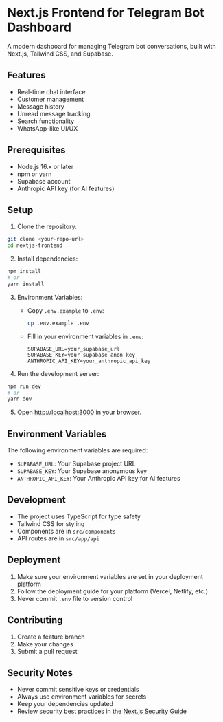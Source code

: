 # Next.js Frontend for Telegram Bot Dashboard

A modern dashboard for managing Telegram bot conversations, built with Next.js, Tailwind CSS, and Supabase.

## Features

- Real-time chat interface
- Customer management
- Message history
- Unread message tracking
- Search functionality
- WhatsApp-like UI/UX

## Prerequisites

- Node.js 16.x or later
- npm or yarn
- Supabase account
- Anthropic API key (for AI features)

## Setup

1. Clone the repository:
```bash
git clone <your-repo-url>
cd nextjs-frontend
```

2. Install dependencies:
```bash
npm install
# or
yarn install
```

3. Environment Variables:
   - Copy `.env.example` to `.env`:
     ```bash
     cp .env.example .env
     ```
   - Fill in your environment variables in `.env`:
     ```
     SUPABASE_URL=your_supabase_url
     SUPABASE_KEY=your_supabase_anon_key
     ANTHROPIC_API_KEY=your_anthropic_api_key
     ```

4. Run the development server:
```bash
npm run dev
# or
yarn dev
```

5. Open [http://localhost:3000](http://localhost:3000) in your browser.

## Environment Variables

The following environment variables are required:

- `SUPABASE_URL`: Your Supabase project URL
- `SUPABASE_KEY`: Your Supabase anonymous key
- `ANTHROPIC_API_KEY`: Your Anthropic API key for AI features

## Development

- The project uses TypeScript for type safety
- Tailwind CSS for styling
- Components are in `src/components`
- API routes are in `src/app/api`

## Deployment

1. Make sure your environment variables are set in your deployment platform
2. Follow the deployment guide for your platform (Vercel, Netlify, etc.)
3. Never commit `.env` file to version control

## Contributing

1. Create a feature branch
2. Make your changes
3. Submit a pull request

## Security Notes

- Never commit sensitive keys or credentials
- Always use environment variables for secrets
- Keep your dependencies updated
- Review security best practices in the [Next.js Security Guide](https://nextjs.org/docs/authentication) 
